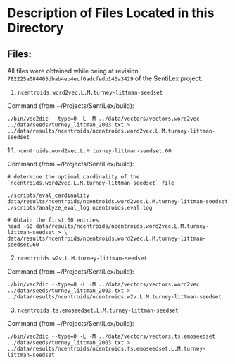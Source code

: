 Description of Files Located in this Directory
==============================================

Files:
------

All files were obtained while being at revision
`782225a084403dbab4eb4ecf6adcfedb143a3429` of the SentiLex project.

1. `ncentroids.word2vec.L.M.turney-littman-seedset`

Command (from ~/Projects/SentiLex/build):
```
./bin/vec2dic --type=0 -L -M ../data/vectors/vectors.word2vec ../data/seeds/turney_littman_2003.txt > ../data/results/ncentroids/ncentroids.word2vec.L.M.turney-littman-seedset
```

1.1. `ncentroids.word2vec.L.M.turney-littman-seedset.60`

Command (from ~/Projects/SentiLex/build):
```
# determine the optimal cardinality of the `ncentroids.word2vec.L.M.turney-littman-seedset` file

./scripts/eval_cardinality data/results/ncentroids/ncentroids.word2vec.L.M.turney-littman-seedset
./scripts/analyze_eval_log ncentroids.eval.log

# Obtain the first 60 entries
head -60 data/results/ncentroids/ncentroids.word2vec.L.M.turney-littman-seedset > \
data/results/ncentroids/ncentroids.word2vec.L.M.turney-littman-seedset.60
```

2. `ncentroids.w2v.L.M.turney-littman-seedset`

Command (from ~/Projects/SentiLex/build):
```
./bin/vec2dic --type=0 -L -M ../data/vectors/vectors.word2vec ../data/seeds/turney_littman_2003.txt > ../data/results/ncentroids/ncentroids.w2v.L.M.turney-littman-seedset
```

3. `ncentroids.ts.emoseedset.L.M.turney-littman-seedset`

Command (from ~/Projects/SentiLex/build):
```
./bin/vec2dic --type=0 -L -M ../data/vectors/vectors.ts.emoseedset ../data/seeds/turney_littman_2003.txt > ../data/results/ncentroids/ncentroids.ts.emoseedset.L.M.turney-littman-seedset
```
